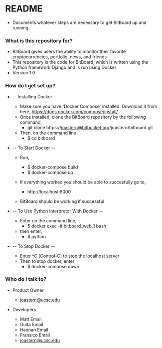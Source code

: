 # README #

* Documents whatever steps are necessary to get BitBoard up and running.

### What is this repository for? ###

* BitBoard gives users the ability to monitor their favorite cryptocurrencies, portfolio, news, and friends
* This repository is the code for BitBoard, which is written using the Python framework Django and is run using Docker
* Version 1.0


### How do I get set up? ###

* -- Installing Docker --
  * Make sure you have 'Docker Compose' installed. Download it from here, https://docs.docker.com/compose/install/
  * Once installed, clone the BitBoard repository by the following command,
    * git clone https://joastern@bitbucket.org/joastern/bitboard.git
  * Then, on the command line
    * $ cd bitboard

* -- To Start Docker --
  * Run,
    * $ docker-compose build
    * $ docker-compose up

  * If everything worked you should be able to succesfully go to,
    * http://localhost:8000
  * BitBoard should be working if successful
  
* -- To Use Python Interpretor With Docker --
  * Enter on the command line,
    * $ docker exec -it bitboard_web_1 bash
  * then enter, 
    * $ python  


* -- To Stop Docker --
  * Enter ^C (Control-C) to stop the localhost server
  * Then to stop docker, enter
    * $ docker-compose down

### Who do I talk to? ###

* Product Owner
  * joastern@ucsc.edu

* Developers
  * Matt Email
  * Guita Email
  * Haonan Email
  * Fransico Email
  * joastern@ucsc.edu
